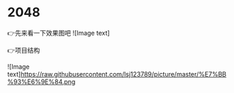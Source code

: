 # 2048

👉先来看一下效果图吧
![Image text]






👉项目结构

![Image text]https://raw.githubusercontent.com/lsj123789/picture/master/%E7%BB%93%E6%9E%84.png

